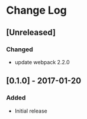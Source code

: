 # Change Log

## [Unreleased]
### Changed
- update webpack 2.2.0

## [0.1.0] - 2017-01-20
### Added
- Initial release
